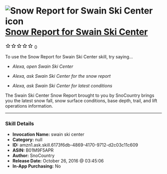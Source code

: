 # &nbsp;<img src="skill_icon" alt="Snow Report for Swain Ski Center icon" width="36"> [Snow Report for Swain Ski Center](http://alexa.amazon.com/#skills/amzn1.ask.skill.6173f6db-4869-4170-9712-d2c03c11c609)
![0 stars](../../images/ic_star_border_black_18dp_1x.png)![0 stars](../../images/ic_star_border_black_18dp_1x.png)![0 stars](../../images/ic_star_border_black_18dp_1x.png)![0 stars](../../images/ic_star_border_black_18dp_1x.png)![0 stars](../../images/ic_star_border_black_18dp_1x.png) 0

To use the Snow Report for Swain Ski Center skill, try saying...

* *Alexa, open Swain Ski Center*

* *Alexa, ask Swain Ski Center for the snow report*

* *Alexa, ask Swain Ski Center for latest conditions*

The Swain Ski Center Snow Report brought to you by SnoCountry brings you the latest snow fall, snow surface conditions,  base depth, trail, and lift operations information.

***

### Skill Details

* **Invocation Name:** swain ski center
* **Category:** null
* **ID:** amzn1.ask.skill.6173f6db-4869-4170-9712-d2c03c11c609
* **ASIN:** B01M9F5APR
* **Author:** SnoCountry
* **Release Date:** October 26, 2016 @ 03:45:06
* **In-App Purchasing:** No
